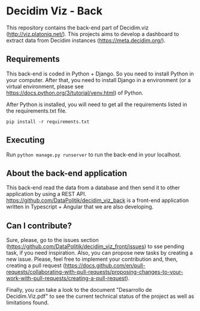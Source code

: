 # Decidim Viz - Back

This repository contains the back-end part of Decidim.viz (http://viz.platoniq.net/). This projects aims to develop a dashboard to extract data from Decidim instances (https://meta.decidim.org/). 

## Requirements

This back-end is coded in Python + Django. So you need to install Python in your computer. After that, you need to install Django in a environment (or a virtual environment, please see https://docs.python.org/3/tutorial/venv.html) of Python. 

After Python is installed, you will need to get all the requirements listed in the requirements.txt file.

`pip install -r requirements.txt`

## Executing

Run `python manage.py runserver` to run the back-end in your localhost.

## About the back-end application

This back-end read the data from a database and then send it to other application by using a REST API. https://github.com/DataPolitik/decidim_viz_back is a front-end application written in Typescript + Angular that we are also developing.


## Can I contribute?

Sure, please, go to the issues section (https://github.com/DataPolitik/decidim_viz_front/issues) to sse pending task, if you need inspiration. Also, you can propose new tasks by creating a new issue. Please, feel free to implement your contribution and, then, creating a pull request (https://docs.github.com/en/pull-requests/collaborating-with-pull-requests/proposing-changes-to-your-work-with-pull-requests/creating-a-pull-request). 

Finally, you can take a look to the document "Desarrollo de Decidim.Viz.pdf" to see the current technical status of the project as well as limitations found.
